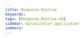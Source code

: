 ```yaml
---
title: Response Routine
keywords: 
tags: [Response_Routine.md]
sidebar: optimization_application
summary: 
---
```

